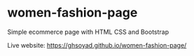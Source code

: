 # women-fashion-page
Simple ecommerce page with HTML CSS and Bootstrap

Live website: https://ghsoyad.github.io/women-fashion-page/